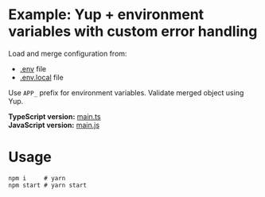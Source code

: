 # Example: Yup + environment variables with custom error handling

Load and merge configuration from:
 
* [.env](.env) file
* [.env.local](.env.local) file

Use `APP_` prefix for environment variables. Validate merged object using Yup.

**TypeScript version:** [main.ts](main.ts)  
**JavaScript version:** [main.js](main.js)

# Usage

```shell
npm i     # yarn
npm start # yarn start
```

